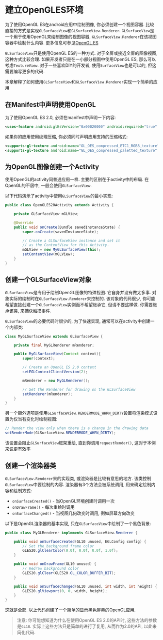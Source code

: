 # 建立OpenGLES环境

为了使用OpenGL ES在android应用中绘制图像, 你必须创建一个视图容器. 比较直接的方式是实现`GLSurfaceView`和`GLSurfaceView.Renderer`. `GLSurfaceView`是一个用于使用OpenGL来绘制图像的视图容器, `GLSurfaceView.Renderer`在该视图容器中绘制什么内容. 更多信息可参见[OpenGL ES](https://developer.android.com/guide/topics/graphics/opengl.html)

`GLSurfaceView`只是使用OpenGL ES的一种方式. 对于全屏或接近全屏的图像视图, 这种方式比较合理. 如果开发者只是在一小部分视图中使用OpenGL ES, 那么可以考虑`TextureView`. 对于一些喜欢DIY的开发者, 使用`SurfaceView`也是可以的, 但这需要编写更多的代码.

本章解释了如何使用`GLSurfaceView`和`GLSurfaceView.Renderer`实现一个简单的应用


## 在Manifest中声明使用OpenGL

为了使用OpenGL ES 2.0, 必须在manifest中声明一下内容:

```xml
<uses-feature android:glEsVersion="0x00020000" android:required="true" />
```

如果你的应用使用纹理压缩, 你必须同时声明应用支持的压缩格式:

```xml
<supports-gl-texture android:name="GL_OES_compressed_ETC1_RGB8_texture" />
<supports-gl-texture android:name="GL_OES_compressed_paletted_texture" />
```


## 为OpenGL图像创建一个Activity

使用OpenGL的activity同普通应用一样. 主要的区别在于activity中的布局. 在OpenGL的不居中, 一般会使用`GLSurfaceView`.

以下代码演示了activity中使用`GLSurfaceView`的最小实现:

```java
public class OpenGLES20Activity extends Activity {

    private GLSurfaceView mGLView;

    @Override
    public void onCreate(Bundle savedInstanceState) {
        super.onCreate(savedInstanceState);

        // Create a GLSurfaceView instance and set it
        // as the ContentView for this Activity.
        mGLView = new MyGLSurfaceView(this);
        setContentView(mGLView);
    }
}
```


## 创建一个GLSurfaceView对象

`GLSurfaceView`是专用于绘制OpenGL图像的特殊视图. 它自身并没有做太多事. 对象实际的绘制时在`GLSurfaceView.Renderer`来控制的. 该对象的代码很少, 你可能希望直接创建一个`GLSurfaceView`实例而不希望继承它, 但请不要这样做. 你需要继承该类, 来捕获触摸事件.

`GLSurfaceView`的必要代码时很少的, 为了快速实现, 通常可以在activity中创建一个内部类:

```java
class MyGLSurfaceView extends GLSurfaceView {

    private final MyGLRenderer mRenderer;

    public MyGLSurfaceView(Context context){
        super(context);

        // Create an OpenGL ES 2.0 context
        setEGLContextClientVersion(2);

        mRenderer = new MyGLRenderer();

        // Set the Renderer for drawing on the GLSurfaceView
        setRenderer(mRenderer);
    }
}
```

另一个额外选项是使用`GLSurfaceView.RENDERMODE_WHRN_DIRTY`设置将渲染模式设置为仅当有变化时绘制视图:

```java
// Render the view only when there is a change in the drawing data
setRenderMode(GLSurfaceView.RENDERMODE_WHEN_DIRTY);
```

该设置会阻止`GLSurfaceView`框架重绘, 直到你调用`requestRender()`, 这对于本例来说更有效率


## 创建一个渲染器类

`GLSurfaceView.Renderer`来的实现类, 或渲染器是比较有意思的地方. 该类控制`GLSurfaceView`中要绘制的内容. 渲染器有3个方法会被系统调用, 用来确定绘制内容和绘制方式:

* `onSurfaceCreated()` - 当OpenGL环境创建时调用一次
* `onDrawFrame()` - 每次重绘时调用
* `onSurfaceChanged()` - 当视图几何改变时调用, 例如屏幕方向改变

以下是OpenGL渲染器的基本实现, 只在`GLSurfaceView`中绘制了一个黑色背景:

```java
public class MyGLRenderer implements GLSurfaceView.Renderer {

    public void onSurfaceCreated(GL10 unused, EGLConfig config) {
        // Set the background frame color
        GLES20.glClearColor(0.0f, 0.0f, 0.0f, 1.0f);
    }

    public void onDrawFrame(GL10 unused) {
        // Redraw background color
        GLES20.glClear(GLES20.GL_COLOR_BUFFER_BIT);
    }

    public void onSurfaceChanged(GL10 unused, int width, int height) {
        GLES20.glViewport(0, 0, width, height);
    }
}
```

这就是全部. 以上代码创建了一个简单的显示黑色屏幕的OpenGL应用. 

> 注意: 你可能想知道为什么在使用OpenGL ES 2.0的API时, 这些方法的参数是`GL10`. 实际上这些方法只是简单的进行了复用, 从而作为2.0的API, 以此来简化代码.

